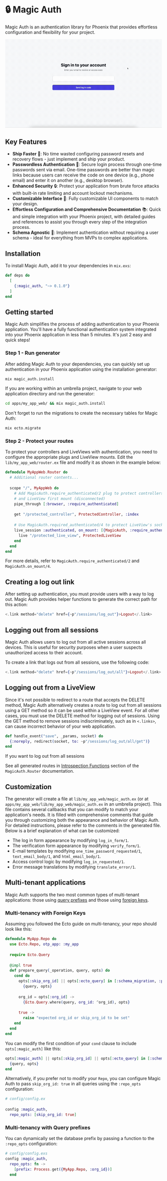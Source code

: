 # 🔒 Magic Auth

Magic Auth is an authentication library for Phoenix that provides effortless configuration and flexibility for your project.

![Magic Auth in action](assets/magic_auth_in_action.gif)

## Key Features

- **Ship Faster** 🚀: No time wasted configuring password resets and recovery flows - just implement and ship your product.
- **Passwordless Authentication** 📨: Secure login process through one-time passwords sent via email. One-time passwords are better than magic links because users can receive the code on one device (e.g., phone email) and enter it on another (e.g., desktop browser).
- **Enhanced Security** 🔒: Protect your application from brute force attacks with built-in rate limiting and account lockout mechanisms.
- **Customizable Interface** 🎨: Fully customizable UI components to match your design.
- **Effortless Configuration and Comprehensive Documentation** 📚: Quick and simple integration with your Phoenix project, with detailed guides and references to assist you through every step of the integration process.
- **Schema Agnostic** 👤: Implement authentication without requiring a user schema - ideal for everything from MVPs to complex applications.

## Installation

To install Magic Auth, add it to your dependencies in `mix.exs`:

```elixir
def deps do
  [
    {:magic_auth, "~> 0.1.0"}
  ]
end
```

## Getting started

Magic Auth simplifies the process of adding authentication to your Phoenix application. You'll have a fully functional authentication system integrated into your Phoenix application in less than 5 minutes. It's just 2 easy and quick steps!

### Step 1 - Run generator

After adding Magic Auth to your dependencies, you can quickly set up authentication in your Phoenix application using the installation generator:

```bash
mix magic_auth.install
```

If you are working within an umbrella project, navigate to your web application directory and run the generator:

```bash
cd apps/my_app_web/ && mix magic_auth.install
```

Don't forget to run the migrations to create the necessary tables for Magic Auth:

```bash
mix ecto.migrate
```

### Step 2 - Protect your routes

To protect your controllers and LiveViews with authentication, you need to configure the appropriate plugs and LiveView mounts. Edit the `lib/my_app_web/router.ex` file and modify it as shown in the example below:

```elixir
defmodule MyAppWeb.Router do 
  # Additional router contents...

  scope "/", MyAppWeb do
    # Add MagicAuth.require_authenticated/2 plug to protect controllers
    # and LiveView first mount (disconnected)
    pipe_through [:browser, :require_authenticated]

    get "/protected_controller", ProtectedController, :index

    # Use MagicAuth.required_authenticated/4 to protect LiveView's socket connection
    live_session :authenticated, on_mount: [{MagicAuth, :require_authenticated}] do
      live "/protected_live_view", ProtectedLiveView
    end
  end
end
```

For more details, refer to `MagicAuth.require_authenticated/2` and `MagicAuth.on_mount/4`.

## Creating a log out link

After setting up authentication, you must provide users with a way to log out. Magic Auth provides helper functions to generate the correct path for this action:

```elixir
<.link method="delete" href={~p"/sessions/log_out"}>Logout</.link>
```

## Logging out from all sessions

Magic Auth allows users to log out from all active sessions across all devices. This is useful for security purposes when a user suspects unauthorized access to their account.

To create a link that logs out from all sessions, use the following code:

```elixir
<.link method="delete" href={~p"/sessions/log_out/all"}>Logout</.link>
```

## Logging out from a LiveView

Since it's not possible to redirect to a route that accepts the DELETE method, Magic Auth alternatively creates a route to log out from all sessions using a GET method so it can be used within a LiveView event. For all other cases, you must use the DELETE method for logging out of sessions. Using the GET method to remove sessions indiscriminately, such as in `<.links>`, can cause incorrect behavior of your web application.

```elixir
def handle_event("save", _params, socket) do 
  {:noreply, redirect(socket, to: ~p"/sessions/log_out/all/get")}
end
```

If you want to log out from all sessions

See all generated routes in [Introspection Functions](/magic_auth/MagicAuth.Router.html#module-introspection-functions) section of the `MagicAuth.Router` documentation.

## Customization
The generator will create a file at `lib/my_app_web/magic_auth.ex` (or at `apps/my_app_web/lib/my_app_web/magic_auth.ex` in an umbrella project). This file contains several callbacks that you can modify to match your application's needs. It is filled with comprehensive comments that guide you through customizing both the appearance and behavior of Magic Auth. For detailed instructions, please refer to the comments in the generated file. Below is a brief explanation of what can be customized:

- The log in form appearance by modifying `log_in_form/1`.
- The verification form appearance by modifying `verify_form/1`.
- E-mail templates by modifying `one_time_password_requested/1`, `text_email_body/1`, and `html_email_body/1`.
- Access control logic by modifying `log_in_requested/1`.
- Error message translations by modifying `translate_error/1`.

## Multi-tenant applications

Magic Auth supports the two most common types of multi-tenant applications: those using [query prefixes](https://hexdocs.pm/ecto/multi-tenancy-with-query-prefixes.html) and those using [foreign keys](https://hexdocs.pm/ecto/multi-tenancy-with-foreign-keys.html). 

### Multi-tenancy with Foreign Keys

Assuming you followed the Ecto guide on multi-tenancy, your repo should look like this:

```elixir
defmodule MyApp.Repo do
  use Ecto.Repo, otp_app: :my_app

  require Ecto.Query

  @impl true
  def prepare_query(_operation, query, opts) do
    cond do
      opts[:skip_org_id] || opts[:ecto_query] in [:schema_migration, :preload] ->
        {query, opts}

      org_id = opts[:org_id] ->
        {Ecto.Query.where(query, org_id: ^org_id), opts}

      true ->
        raise "expected org_id or skip_org_id to be set"
    end
  end
end
```

You can modify the first condition of your `cond` clause to include `opts[:magic_auth]` like this:

```elixir
opts[:magic_auth] || opts[:skip_org_id] || opts[:ecto_query] in [:schema_migration, :preload] ->
  {query, opts}
end
```

Alternatively, if you prefer not to modify your `Repo`, you can configure Magic Auth to pass `skip_org_id: true` in
all queries using the `:repo_opts` configuration:

```elixir
# config/config.ex

config :magic_auth,
  repo_opts: [skip_org_id: true]
```

### Multi-tenancy with Query prefixes

You can dynamically set the database prefix by passing a function to the `:repo_opts` configuration:

```elixir
# config/config.exs
config :magic_auth,
  repo_opts: fn ->
    [prefix: Process.get({MyApp.Repo, :org_id})]
  end
```